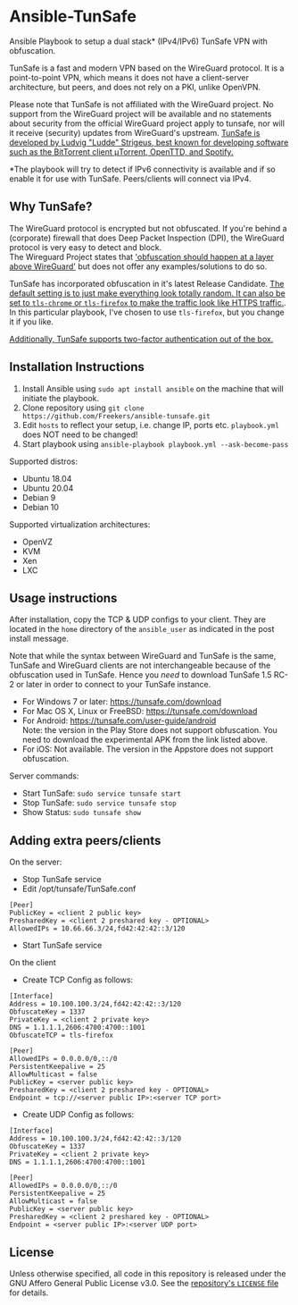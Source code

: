 # Ansible-TunSafe
Ansible Playbook to setup a dual stack* (IPv4/IPv6) TunSafe VPN with obfuscation.   

TunSafe is a fast and modern VPN based on the WireGuard protocol. It is a point-to-point VPN, which means it does not have a client-server architecture, but peers, and does not rely on a PKI, unlike OpenVPN.   

Please note that TunSafe is not affiliated with the WireGuard project. No support from the WireGuard project will be available and no statements about security from the official WireGuard project apply to tunsafe, nor will it receive (security) updates from WireGuard's upstream. [TunSafe is developed by Ludvig "Ludde" Strigeus, best known for developing software such as the BitTorrent client μTorrent, OpenTTD, and Spotify.](https://en.wikipedia.org/wiki/Ludvig_Strigeus)

*The playbook will try to detect if IPv6 connectivity is available and if so enable it for use with TunSafe. Peers/clients will connect via IPv4.

## Why TunSafe?
The WireGuard protocol is encrypted but not obfuscated. If you're behind a (corporate) firewall that does Deep Packet Inspection (DPI), the WireGuard protocol is very easy to detect and block.  
The Wireguard Project states that ['obfuscation should happen at a layer above WireGuard'](https://www.wireguard.com/known-limitations/) but does not offer any examples/solutions to do so.

TunSafe has incorporated obfuscation in it's latest Release Candidate.
[The default setting is to just make everything look totally random. It can also be set to `tls-chrome` or `tls-firefox` to make the traffic look like HTTPS traffic.](https://tunsafe.com/downloads/ChangeLog.txt).  In this particular playbook, I've chosen to use `tls-firefox`, but you change it if you like.

[Additionally, TunSafe supports two-factor authentication out of the box.](https://tunsafe.com/user-guide/2fa)

## Installation Instructions
1. Install Ansible using `sudo apt install ansible` on the machine that will initiate the playbook.
2. Clone repository using `git clone https://github.com/Freekers/ansible-tunsafe.git`
3. Edit `hosts` to reflect your setup, i.e. change IP, ports etc. `playbook.yml` does NOT need to be changed!
4. Start playbook using `ansible-playbook playbook.yml --ask-become-pass`   

Supported distros:
- Ubuntu 18.04
- Ubuntu 20.04
- Debian 9
- Debian 10

Supported virtualization architectures:
- OpenVZ
- KVM
- Xen
- LXC

## Usage instructions

After installation, copy the TCP & UDP configs to your client. They are located in the `home` directory of the `ansible_user` as indicated in the post install message.

Note that while the syntax between WireGuard and TunSafe is the same, TunSafe and WireGuard clients are not interchangeable because of the obfuscation used in TunSafe. Hence you _need_ to download TunSafe 1.5 RC-2 or later in order to connect to your TunSafe instance.

- For Windows 7 or later: https://tunsafe.com/download
- For Mac OS X, Linux or FreeBSD: https://tunsafe.com/download
- For Android: https://tunsafe.com/user-guide/android  
Note: the version in the Play Store does not support obfuscation. You need to download the experimental APK from the link listed above.
- For iOS: Not available. The version in the Appstore does not support obfuscation.

Server commands:
- Start TunSafe: `sudo service tunsafe start`
- Stop TunSafe: `sudo service tunsafe stop`
- Show Status: `sudo tunsafe show`

## Adding extra peers/clients
On the server:
- Stop TunSafe service
- Edit /opt/tunsafe/TunSafe.conf
```
[Peer]
PublicKey = <client 2 public key>
PresharedKey = <client 2 preshared key - OPTIONAL>
AllowedIPs = 10.66.66.3/24,fd42:42:42::3/120
```
- Start TunSafe service

On the client
- Create TCP Config as follows:
```
[Interface]
Address = 10.100.100.3/24,fd42:42:42::3/120
ObfuscateKey = 1337
PrivateKey = <client 2 private key>
DNS = 1.1.1.1,2606:4700:4700::1001
ObfuscateTCP = tls-firefox

[Peer]
AllowedIPs = 0.0.0.0/0,::/0
PersistentKeepalive = 25
AllowMulticast = false
PublicKey = <server public key>
PresharedKey = <client 2 preshared key - OPTIONAL>
Endpoint = tcp://<server public IP>:<server TCP port>
```
- Create UDP Config as follows:
```
[Interface]
Address = 10.100.100.3/24,fd42:42:42::3/120
ObfuscateKey = 1337
PrivateKey = <client 2 private key>
DNS = 1.1.1.1,2606:4700:4700::1001

[Peer]
AllowedIPs = 0.0.0.0/0,::/0
PersistentKeepalive = 25
AllowMulticast = false
PublicKey = <server public key>
PresharedKey = <client 2 preshared key - OPTIONAL>
Endpoint = <server public IP>:<server UDP port>
```

## License
Unless otherwise specified, all code in this repository is released under the GNU Affero General Public License v3.0. See the [repository's `LICENSE` file](https://github.com/Freekers/ansible-tunsafe/blob/master/LICENSE) for details.